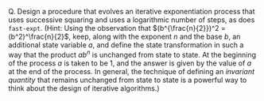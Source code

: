 Q. Design a procedure that evolves an iterative exponentiation process that uses successive squaring and uses a logarithmic number of steps, as does `fast-expt`. (Hint: Using the observation that $(b^{\frac{n}{2}})^2 = (b^2)^\frac{n}{2}$, keep, along with the exponent $n$ and the base $b$, an additional state variable $a$, and define the state transformation in such a way that the product $a b^n$ is unchanged from state to state. At the beginning of the process $a$ is taken to be 1, and the answer is given by the value of $a$ at the end of the process. In general, the technique of defining an *invariant quantity* that remains unchanged from state to state is a powerful way to think about the design of iterative algorithms.)
